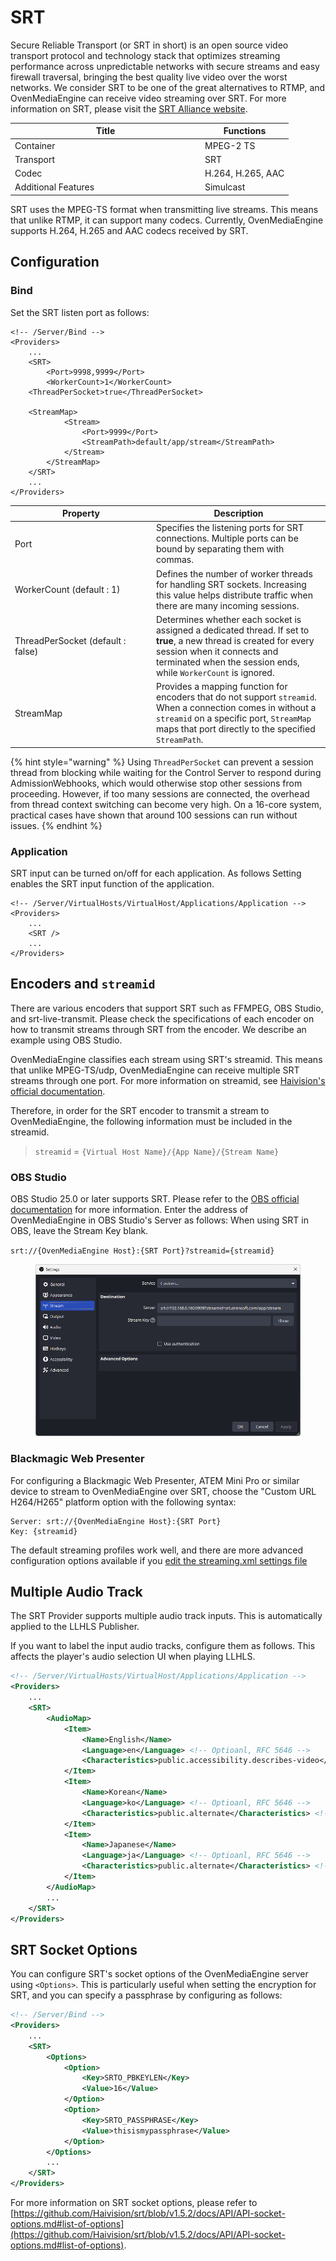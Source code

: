 # SRT

Secure Reliable Transport (or SRT in short) is an open source video transport protocol and technology stack that optimizes streaming performance across unpredictable networks with secure streams and easy firewall traversal, bringing the best quality live video over the worst networks. We consider SRT to be one of the great alternatives to RTMP, and OvenMediaEngine can receive video streaming over SRT. For more information on SRT, please visit the [SRT Alliance website](https://www.srtalliance.org).

<table><thead><tr><th width="290">Title</th><th>Functions</th></tr></thead><tbody><tr><td>Container</td><td>MPEG-2 TS</td></tr><tr><td>Transport</td><td>SRT</td></tr><tr><td>Codec</td><td>H.264, H.265, AAC</td></tr><tr><td>Additional Features</td><td>Simulcast</td></tr></tbody></table>

SRT uses the MPEG-TS format when transmitting live streams. This means that unlike RTMP, it can support many codecs. Currently, OvenMediaEngine supports H.264, H.265 and AAC codecs received by SRT.

## Configuration

### Bind

Set the SRT listen port as follows:

```markup
<!-- /Server/Bind -->
<Providers>
    ...
    <SRT>
        <Port>9998,9999</Port>
        <WorkerCount>1</WorkerCount>
	<ThreadPerSocket>true</ThreadPerSocket>
	
	<StreamMap>
            <Stream>
                <Port>9999</Port>
                <StreamPath>default/app/stream</StreamPath>
            </Stream>
        </StreamMap>
    </SRT>
    ...
</Providers>
```

<table><thead><tr><th width="212">Property</th><th>Description</th></tr></thead><tbody><tr><td>Port</td><td>Specifies the listening ports for SRT connections. Multiple ports can be bound by separating them with commas.</td></tr><tr><td>WorkerCount (default : 1)</td><td>Defines the number of worker threads for handling SRT sockets. Increasing this value helps distribute traffic when there are many incoming sessions.</td></tr><tr><td>ThreadPerSocket (default : false)</td><td>Determines whether each socket is assigned a dedicated thread. If set to <strong>true</strong>, a new thread is created for every session when it connects and terminated when the session ends, while <code>WorkerCount</code> is ignored.</td></tr><tr><td>StreamMap</td><td>Provides a mapping function for encoders that do not support <code>streamid</code>. When a connection comes in without a <code>streamid</code> on a specific port, <code>StreamMap</code> maps that port directly to the specified <code>StreamPath</code>.</td></tr></tbody></table>

{% hint style="warning" %}
Using `ThreadPerSocket` can prevent a session thread from blocking while waiting for the Control Server to respond during AdmissionWebhooks, which would otherwise stop other sessions from proceeding. However, if too many sessions are connected, the overhead from thread context switching can become very high. On a 16-core system, practical cases have shown that around 100 sessions can run without issues.
{% endhint %}

### Application

SRT input can be turned on/off for each application. As follows Setting enables the SRT input function of the application.

```markup
<!-- /Server/VirtualHosts/VirtualHost/Applications/Application -->
<Providers>
    ...
    <SRT />
    ...
</Providers>
```

## Encoders and `streamid`

There are various encoders that support SRT such as FFMPEG, OBS Studio, and srt-live-transmit. Please check the specifications of each encoder on how to transmit streams through SRT from the encoder. We describe an example using OBS Studio.

OvenMediaEngine classifies each stream using SRT's streamid. This means that unlike MPEG-TS/udp, OvenMediaEngine can receive multiple SRT streams through one port. For more information on streamid, see [Haivision's official documentation](https://github.com/Haivision/srt/blob/master/docs/features/access-control.md).

Therefore, in order for the SRT encoder to transmit a stream to OvenMediaEngine, the following information must be included in the streamid.

> `streamid` = `{Virtual Host Name}/{App Name}/{Stream Name}`

### OBS Studio

OBS Studio 25.0 or later supports SRT. Please refer to the [OBS official documentation](https://obsproject.com/wiki/Streaming-With-SRT-Protocol) for more information. Enter the address of OvenMediaEngine in OBS Studio's Server as follows: When using SRT in OBS, leave the Stream Key blank.

`srt://{OvenMediaEngine Host}:{SRT Port}?streamid={streamid}`

<figure><img src="../.gitbook/assets/image (6).png" alt=""><figcaption></figcaption></figure>

### Blackmagic Web Presenter

For configuring a Blackmagic Web Presenter, ATEM Mini Pro or similar device to stream to OvenMediaEngine over SRT, choose the "Custom URL H264/H265" platform option with the following syntax:

```
Server: srt://{OvenMediaEngine Host}:{SRT Port}
Key: {streamid}
```

The default streaming profiles work well, and there are more advanced configuration options available if you [edit the streaming.xml settings file](https://airensoft.gitbook.io/ovenmediaengine/v/0.16.4/live-source/srt-beta#blackmagic-web-presenter)

## Multiple Audio Track

The SRT Provider supports multiple audio track inputs. This is automatically applied to the LLHLS Publisher.

If you want to label the input audio tracks, configure them as follows. This affects the player's audio selection UI when playing LLHLS.

```xml
<!-- /Server/VirtualHosts/VirtualHost/Applications/Application -->
<Providers>
    ...
    <SRT>
        <AudioMap>
            <Item>
                <Name>English</Name> 
                <Language>en</Language> <!-- Optioanl, RFC 5646 -->
                <Characteristics>public.accessibility.describes-video</Characteristics> <!-- Optional -->
            </Item>
            <Item>
                <Name>Korean</Name>
                <Language>ko</Language> <!-- Optioanl, RFC 5646 -->
                <Characteristics>public.alternate</Characteristics> <!-- Optional -->
            </Item>
            <Item>
                <Name>Japanese</Name>
                <Language>ja</Language> <!-- Optioanl, RFC 5646 -->
                <Characteristics>public.alternate</Characteristics> <!-- Optional -->
            </Item>
        </AudioMap>
        ...
    </SRT>
</Providers>
```

## SRT Socket Options

You can configure SRT's socket options of the OvenMediaEngine server using `<Options>`. This is particularly useful when setting the encryption for SRT, and you can specify a passphrase by configuring as follows:

```xml
<!-- /Server/Bind -->
<Providers>
    ...
    <SRT>
        <Options>
            <Option>
                <Key>SRTO_PBKEYLEN</Key>
                <Value>16</Value>
            </Option>
            <Option>
                <Key>SRTO_PASSPHRASE</Key>
                <Value>thisismypassphrase</Value>
            </Option>
        </Options>
        ...
    </SRT>
</Providers>
```

For more information on SRT socket options, please refer to [https://github.com/Haivision/srt/blob/v1.5.2/docs/API/API-socket-options.md#list-of-options](https://github.com/Haivision/srt/blob/v1.5.2/docs/API/API-socket-options.md#list-of-options).
